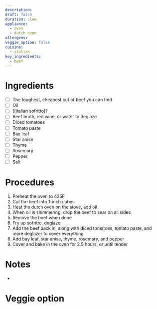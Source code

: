 ```yaml
---
description: 
draft: false
duration: slow
appliance:
  - oven
  - dutch oven
allergens: 
veggie_option: false
cuisine:
  - italian
key_ingredients:
  - beef
---
```

# Ingredients
- [ ] The toughest, cheapest cut of beef you can find
- [ ] Oil
- [ ] [[italian sofritto]]
- [ ] Beef broth, red wine, or water to deglaze
- [ ] Diced tomatoes
- [ ] Tomato paste
- [ ] Bay leaf
- [ ] Star anise
- [ ] Thyme
- [ ] Rosemary
- [ ] Pepper
- [ ] Salt
# Procedures
1. Preheat the oven to 425F
2. Cut the beef into 1-inch cubes
3. Heat the dutch oven on the stove, add oil
4. When oil is shimmering, drop the beef to sear on all sides
5. Remove the beef when done
6. Fry up sofritto, deglaze
7. Add the beef back in, along with diced tomatoes, tomato paste, and more deglazer to cover everything
8. Add bay leaf, star anise, thyme, rosemary, and pepper
9. Cover and bake in the oven for 2.5 hours, or until tender
# Notes
* 
# Veggie option